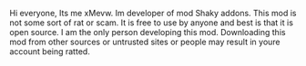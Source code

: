 Hi everyone, Its me xMevw.
Im developer of mod Shaky addons.
This mod is not some sort of rat or scam.
It is free to use by anyone and best is that it is open source.
I am the only person developing this mod.
Downloading this mod from other sources or untrusted sites or people may result in youre account being ratted.
